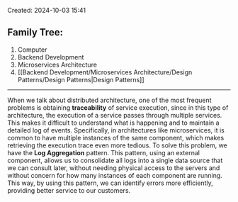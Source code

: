 Created: 2024-10-03 15:41
## Family Tree:
1. Computer
2. Backend Development
3. Microservices Architecture
4. [[Backend Development/Microservices Architecture/Design Patterns/Design Patterns|Design Patterns]]
-- -
When we talk about distributed architecture, one of the most frequent problems is obtaining **traceability** of service execution, since in this type of architecture, the execution of a service passes through multiple services. This makes it difficult to understand what is happening and to maintain a detailed log of events. Specifically, in architectures like microservices, it is common to have multiple instances of the same component, which makes retrieving the execution trace even more tedious.
To solve this problem, we have the **Log Aggregation** pattern. This pattern, using an external component, allows us to consolidate all logs into a single data source that we can consult later, without needing physical access to the servers and without concern for how many instances of each component are running. This way, by using this pattern, we can identify errors more efficiently, providing better service to our customers.